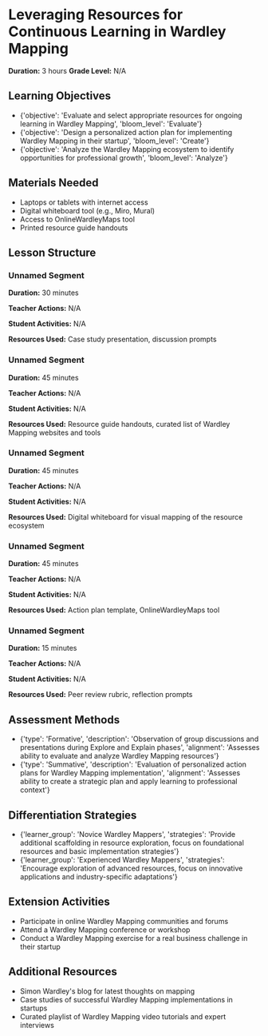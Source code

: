 # Leveraging Resources for Continuous Learning in Wardley Mapping

**Duration:** 3 hours
**Grade Level:** N/A

## Learning Objectives
- {'objective': 'Evaluate and select appropriate resources for ongoing learning in Wardley Mapping', 'bloom_level': 'Evaluate'}
- {'objective': 'Design a personalized action plan for implementing Wardley Mapping in their startup', 'bloom_level': 'Create'}
- {'objective': 'Analyze the Wardley Mapping ecosystem to identify opportunities for professional growth', 'bloom_level': 'Analyze'}

## Materials Needed
- Laptops or tablets with internet access
- Digital whiteboard tool (e.g., Miro, Mural)
- Access to OnlineWardleyMaps tool
- Printed resource guide handouts

## Lesson Structure
### Unnamed Segment
**Duration:** 30 minutes

**Teacher Actions:** N/A

**Student Activities:** N/A

**Resources Used:** Case study presentation, discussion prompts

### Unnamed Segment
**Duration:** 45 minutes

**Teacher Actions:** N/A

**Student Activities:** N/A

**Resources Used:** Resource guide handouts, curated list of Wardley Mapping websites and tools

### Unnamed Segment
**Duration:** 45 minutes

**Teacher Actions:** N/A

**Student Activities:** N/A

**Resources Used:** Digital whiteboard for visual mapping of the resource ecosystem

### Unnamed Segment
**Duration:** 45 minutes

**Teacher Actions:** N/A

**Student Activities:** N/A

**Resources Used:** Action plan template, OnlineWardleyMaps tool

### Unnamed Segment
**Duration:** 15 minutes

**Teacher Actions:** N/A

**Student Activities:** N/A

**Resources Used:** Peer review rubric, reflection prompts

## Assessment Methods
- {'type': 'Formative', 'description': 'Observation of group discussions and presentations during Explore and Explain phases', 'alignment': 'Assesses ability to evaluate and analyze Wardley Mapping resources'}
- {'type': 'Summative', 'description': 'Evaluation of personalized action plans for Wardley Mapping implementation', 'alignment': 'Assesses ability to create a strategic plan and apply learning to professional context'}

## Differentiation Strategies
- {'learner_group': 'Novice Wardley Mappers', 'strategies': 'Provide additional scaffolding in resource exploration, focus on foundational resources and basic implementation strategies'}
- {'learner_group': 'Experienced Wardley Mappers', 'strategies': 'Encourage exploration of advanced resources, focus on innovative applications and industry-specific adaptations'}

## Extension Activities
- Participate in online Wardley Mapping communities and forums
- Attend a Wardley Mapping conference or workshop
- Conduct a Wardley Mapping exercise for a real business challenge in their startup

## Additional Resources
- Simon Wardley's blog for latest thoughts on mapping
- Case studies of successful Wardley Mapping implementations in startups
- Curated playlist of Wardley Mapping video tutorials and expert interviews
